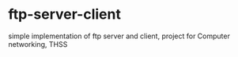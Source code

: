 # ftp-server-client
simple implementation of ftp server and client, project for Computer networking, THSS
